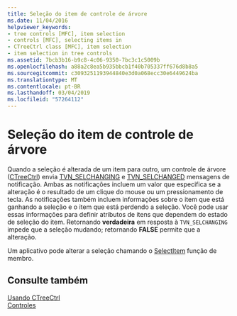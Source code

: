 ```yaml
---
title: Seleção do item de controle de árvore
ms.date: 11/04/2016
helpviewer_keywords:
- tree controls [MFC], item selection
- controls [MFC], selecting items in
- CTreeCtrl class [MFC], item selection
- item selection in tree controls
ms.assetid: 7bcb3b16-b9c8-4c06-9350-7bc3c1c5009b
ms.openlocfilehash: a88a2c8ea5b935bbcb1f40b705337ff676d8b8a5
ms.sourcegitcommit: c3093251193944840e3d0a068ecc30e6449624ba
ms.translationtype: MT
ms.contentlocale: pt-BR
ms.lasthandoff: 03/04/2019
ms.locfileid: "57264112"
---
```

# <a name="tree-control-item-selection"></a>Seleção do item de controle de árvore

Quando a seleção é alterada de um item para outro, um controle de árvore ([CTreeCtrl](../mfc/reference/ctreectrl-class.md)) envia [TVN_SELCHANGING](/windows/desktop/Controls/tvn-selchanging) e [TVN_SELCHANGED](/windows/desktop/Controls/tvn-selchanged) mensagens de notificação. Ambas as notificações incluem um valor que especifica se a alteração é o resultado de um clique do mouse ou um pressionamento de tecla. As notificações também incluem informações sobre o item que está ganhando a seleção e o item que está perdendo a seleção. Você pode usar essas informações para definir atributos de itens que dependem do estado de seleção do item. Retornando **verdadeira** em resposta à `TVN_SELCHANGING` impede que a seleção mudando; retornando **FALSE** permite que a alteração.

Um aplicativo pode alterar a seleção chamando o [SelectItem](../mfc/reference/ctreectrl-class.md#selectitem) função de membro.

## <a name="see-also"></a>Consulte também

[Usando CTreeCtrl](../mfc/using-ctreectrl.md)<br/>
[Controles](../mfc/controls-mfc.md)
